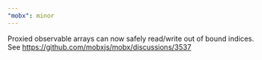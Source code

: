```yaml
---
"mobx": minor
---
```


Proxied observable arrays can now safely read/write out of bound indices. See https://github.com/mobxjs/mobx/discussions/3537
